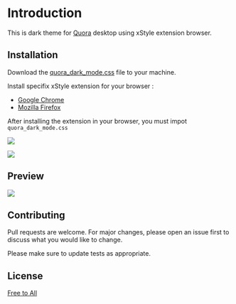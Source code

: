 # Introduction

This is dark theme for [Quora](id.quora.com) desktop using xStyle extension browser.

## Installation
Download the [quora_dark_mode.css](https://raw.githubusercontent.com/Yossrizal/quora_darkmode/master/quora_dark_mode.css) file to your machine.

Install specifix xStyle extension for your browser :
* [Google Chrome](https://chrome.google.com/webstore/detail/xstyle/hncgkmhphmncjohllpoleelnibpmccpj)
* [Mozilla Firefox](https://addons.mozilla.org/en-US/firefox/addon/xstyle/)

After installing the extension in your browser, you must impot `quora_dark_mode.css`

![](https://scontent.fbdo9-1.fna.fbcdn.net/v/t1.0-9/133805184_978433642685786_8992383199099164133_n.jpg?_nc_cat=100&ccb=2&_nc_sid=730e14&_nc_eui2=AeFQi4uFhSeR0nwObfHkT7rC8pu-wSEN4ffym77BIQ3h92NjDTTMgnlafaNT1WZueN5xNqEu_Li76ExMQdIqhitP&_nc_ohc=VwiQXvQPKd8AX-0ocnJ&_nc_ht=scontent.fbdo9-1.fna&oh=6dd83bd94b9be70ae8cd7ff201ed4b07&oe=600ECDD3)

![](https://scontent.fbdo9-1.fna.fbcdn.net/v/t1.0-9/132873198_978433199352497_9182806685964562197_o.jpg?_nc_cat=104&ccb=2&_nc_sid=730e14&_nc_eui2=AeF0jFHH7anPSALsBuM6stsRg0iKXzKjdbqDSIpfMqN1ug70t-GfItj3CDxNQ0_SoiWagIs4V6WwG-Kgr2KpfVup&_nc_ohc=RyvwrmFelYgAX8RLbjX&_nc_ht=scontent.fbdo9-1.fna&oh=78e29059f0d3efceac6b5d96bfc17aef&oe=600F281C)

## Preview
![](https://scontent.fbdo9-1.fna.fbcdn.net/v/t1.0-9/133124918_978434449352372_8744827158365653749_o.jpg?_nc_cat=111&ccb=2&_nc_sid=730e14&_nc_eui2=AeGNyPZu-Uk_LPLkkxLY8ie5FXBdTef54ssVcF1N5_niy3SSsYfBbeAjdr8s_pBhSoOkarRXfxJG-FzepvOaxy4z&_nc_ohc=CHRzupTy11wAX-AI0p1&_nc_ht=scontent.fbdo9-1.fna&oh=9e9dd7cca7cffc0f4caae76475b012d6&oe=60116B43)

## Contributing
Pull requests are welcome. For major changes, please open an issue first to discuss what you would like to change.

Please make sure to update tests as appropriate.

## License
[Free to All](#)